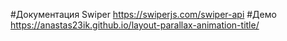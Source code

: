 #Документация Swiper
https://swiperjs.com/swiper-api 
#Демо
https://anastas23ik.github.io/layout-parallax-animation-title/
